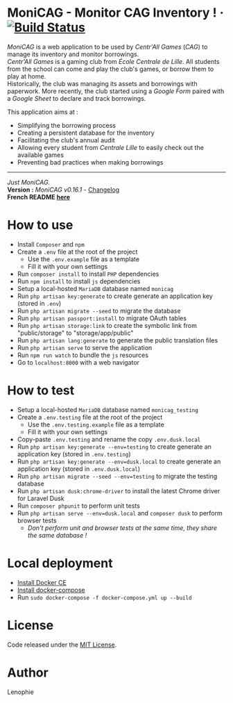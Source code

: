 # MoniCAG - Monitor CAG Inventory ! · [![Build Status](https://travis-ci.com/Lenophie/MoniCAG.svg?branch=master)](https://travis-ci.com/Lenophie/MoniCAG)

*MoniCAG* is a web application to be used by *Centr'All Games* (*CAG*) to manage its inventory and monitor borrowings.  
*Centr'All Games* is a gaming club from *École Centrale de Lille*. All students from the school can come and play the club's games, or borrow them to play at home.  
Historically, the club was managing its assets and borrowings with paperwork. More recently, the club started using a *Google Form* paired with a *Google Sheet* to declare and track borrowings.  

This application aims at :
* Simplifying the borrowing process
* Creating a persistent database for the inventory
* Facilitating the club's annual audit
* Allowing every student from *Centrale Lille* to easily check out the available games
* Preventing bad practices when making borrowings

---

*Just MoniCAG.*  
**Version :** *MoniCAG v0.16.1* - [Changelog](./changelog.md)  
**French README [here](./readme.fr-FR.md)**

# How to use

* Install `Composer` and `npm`
* Create a `.env` file at the root of the project
    * Use the `.env.example` file as a template
    * Fill it with your own settings
* Run `composer install` to install `PHP` dependencies
* Run `npm install` to install `js` dependencies
* Setup a local-hosted `MariaDB` database named `monicag`
* Run `php artisan key:generate` to create generate an application key (stored in `.env`)
* Run `php artisan migrate --seed` to migrate the database
* Run `php artisan passport:install` to migrate OAuth tables
* Run `php artisan storage:link` to create the symbolic link from "public/storage" to "storage/app/public"
* Run `php artisan lang:generate` to generate the public translation files
* Run `php artisan serve` to serve the application
* Run `npm run watch` to bundle the `js` resources
* Go to `localhost:8000` with a web navigator

# How to test

* Setup a local-hosted `MariaDB` database named `monicag_testing`
* Create a `.env.testing` file at the root of the project
    * Use the `.env.testing.example` file as a template
    * Fill it with your own settings
* Copy-paste `.env.testing` and rename the copy `.env.dusk.local`
* Run `php artisan key:generate --env=testing` to create generate an application key (stored in `.env.testing`)
* Run `php artisan key:generate --env=dusk.local` to create generate an application key (stored in `.env.dusk.local`)
* Run `php artisan migrate --seed --env=testing` to migrate the testing database
* Run `php artisan dusk:chrome-driver` to install the latest Chrome driver for Laravel Dusk
* Run `composer phpunit` to perform unit tests
* Run `php artisan serve --env=dusk.local` and `composer dusk` to perform browser tests
    * *Don't perform unit and browser tests at the same time, they share the same database !*

# Local deployment

* [Install Docker CE](https://docs.docker.com/install/)
* [Install docker-compose](https://docs.docker.com/compose/install/)
* Run `sudo docker-compose -f docker-compose.yml up --build`


# License

Code released under the [MIT License](./LICENSE).

# Author

Lenophie
